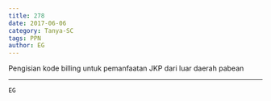 ```yaml
---
title: 278
date: 2017-06-06
category: Tanya-SC
tags: PPN
author: EG
---
```


Pengisian kode billing untuk pemanfaatan JKP dari luar daerah pabean

---



`EG`
